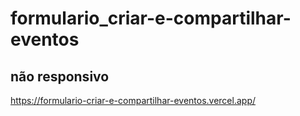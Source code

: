 # formulario_criar-e-compartilhar-eventos
## não responsivo

https://formulario-criar-e-compartilhar-eventos.vercel.app/
